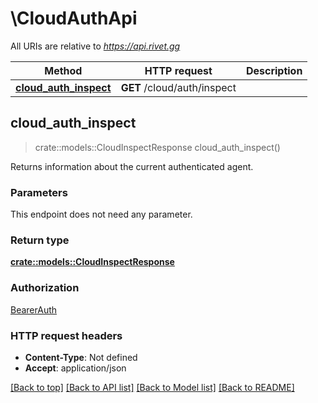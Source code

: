 # \CloudAuthApi

All URIs are relative to *https://api.rivet.gg*

Method | HTTP request | Description
------------- | ------------- | -------------
[**cloud_auth_inspect**](CloudAuthApi.md#cloud_auth_inspect) | **GET** /cloud/auth/inspect | 



## cloud_auth_inspect

> crate::models::CloudInspectResponse cloud_auth_inspect()


Returns information about the current authenticated agent.

### Parameters

This endpoint does not need any parameter.

### Return type

[**crate::models::CloudInspectResponse**](CloudInspectResponse.md)

### Authorization

[BearerAuth](../README.md#BearerAuth)

### HTTP request headers

- **Content-Type**: Not defined
- **Accept**: application/json

[[Back to top]](#) [[Back to API list]](../README.md#documentation-for-api-endpoints) [[Back to Model list]](../README.md#documentation-for-models) [[Back to README]](../README.md)

